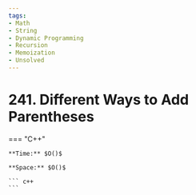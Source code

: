 ```yaml
---
tags:
- Math
- String
- Dynamic Programming
- Recursion
- Memoization
- Unsolved
---
```



# 241. Different Ways to Add Parentheses

=== "C++"

    **Time:** $O()$

    **Space:** $O()$

    ``` c++
    ```